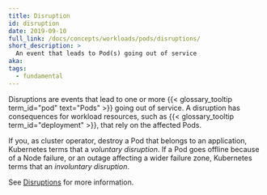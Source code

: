 ```yaml
---
title: Disruption
id: disruption
date: 2019-09-10
full_link: /docs/concepts/workloads/pods/disruptions/
short_description: >
  An event that leads to Pod(s) going out of service
aka:
tags:
  - fundamental
---
```


Disruptions are events that lead to one or more
{{< glossary_tooltip term_id="pod" text="Pods" >}} going out of service.
A disruption has consequences for workload resources, such as
{{< glossary_tooltip term_id="deployment" >}}, that rely on the affected
Pods.

<!--more-->

If you, as cluster operator, destroy a Pod that belongs to an application,
Kubernetes terms that a _voluntary disruption_. If a Pod goes offline
because of a Node failure, or an outage affecting a wider failure zone,
Kubernetes terms that an _involuntary disruption_.

See [Disruptions](/docs/concepts/workloads/pods/disruptions/) for more information.
